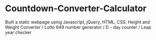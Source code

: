 # Countdown-Converter-Calculator
Built a static webpage using Javascript, jQuery, HTML, CSS.
Height and Weight Converter / Lotto 649 number generator /  D - day counter / Leap year checker
